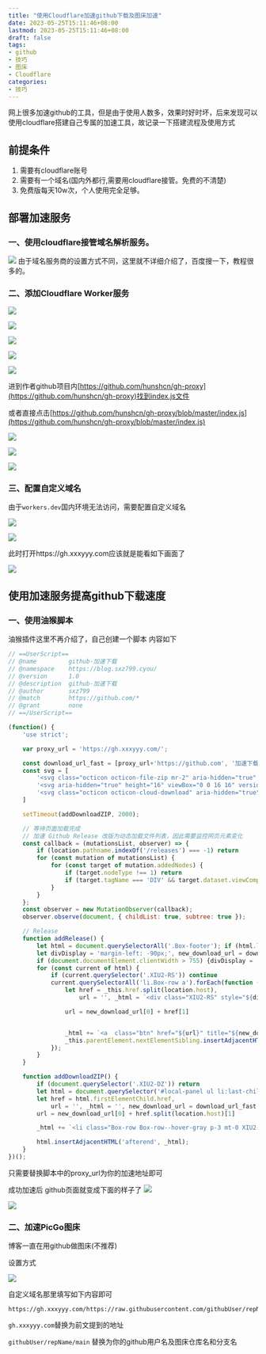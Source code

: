 ```yaml
---
title: "使用Cloudflare加速github下载及图床加速"
date: 2023-05-25T15:11:46+08:00
lastmod: 2023-05-25T15:11:46+08:00
draft: false
tags:
- github
- 技巧
- 图床
- Cloudflare
categories:
- 技巧
---
```


网上很多加速github的工具，但是由于使用人数多，效果时好时坏，后来发现可以使用cloudflare搭建自己专属的加速工具，故记录一下搭建流程及使用方式

<!--more-->

## 前提条件
1. 需要有cloudflare账号
2. 需要有一个域名(国内外都行,需要用cloudflare接管。免费的不清楚)
3. 免费版每天10w次，个人使用完全足够。

## 部署加速服务

### 一、使用cloudflare接管域名解析服务。
![](https://raw.githubusercontent.com/sxz799/tuchuang-blog/main/img/202305/202305251517951.png)
由于域名服务商的设置方式不同，这里就不详细介绍了，百度搜一下，教程很多的。

### 二、添加Cloudflare Worker服务

![](https://raw.githubusercontent.com/sxz799/tuchuang-blog/main/img/202305/202305251521546.png)

![](https://raw.githubusercontent.com/sxz799/tuchuang-blog/main/img/202305/202305251522337.png)

![](https://raw.githubusercontent.com/sxz799/tuchuang-blog/main/img/202305/202305251523218.png)

![](https://raw.githubusercontent.com/sxz799/tuchuang-blog/main/img/202305/202305251524096.png)

![](https://raw.githubusercontent.com/sxz799/tuchuang-blog/main/img/202305/202305251525908.png)

进到作者github项目内[https://github.com/hunshcn/gh-proxy](https://github.com/hunshcn/gh-proxy)找到index.js文件

或者直接点击[https://github.com/hunshcn/gh-proxy/blob/master/index.js](https://github.com/hunshcn/gh-proxy/blob/master/index.js)

![](https://raw.githubusercontent.com/sxz799/tuchuang-blog/main/img/202305/202305251554200.png)

![](https://raw.githubusercontent.com/sxz799/tuchuang-blog/main/img/202305/202305251525908.png)

![](https://raw.githubusercontent.com/sxz799/tuchuang-blog/main/img/202305/202305251530944.png)

### 三、配置自定义域名

由于`workers.dev`国内环境无法访问，需要配置自定义域名

![](https://raw.githubusercontent.com/sxz799/tuchuang-blog/main/img/202305/202305251532003.png)


![](https://raw.githubusercontent.com/sxz799/tuchuang-blog/main/img/202305/202305251535054.png)

此时打开https://gh.xxxyyy.com应该就是能看如下画面了

![](https://raw.githubusercontent.com/sxz799/tuchuang-blog/main/img/202305/202305251537558.png)



## 使用加速服务提高github下载速度

### 一、使用油猴脚本

油猴插件这里不再介绍了，自己创建一个脚本 内容如下
```js
// ==UserScript==
// @name         github-加速下载
// @namespace    https://blog.sxz799.cyou/
// @version      1.0
// @description  github-加速下载
// @author       sxz799
// @match        https://github.com/*
// @grant        none
// ==/UserScript==

(function() {
    'use strict';

    var proxy_url = 'https://gh.xxxyyy.com/';

    const download_url_fast = [proxy_url+'https://github.com', '加速下载', 'Cloudflare CDN加速']
    const svg = [
        '<svg class="octicon octicon-file-zip mr-2" aria-hidden="true" height="16" viewBox="0 0 16 16" version="1.1" width="16" data-view-component="true"><path fill-rule="evenodd" d="M3.5 1.75a.25.25 0 01.25-.25h3a.75.75 0 000 1.5h.5a.75.75 0 000-1.5h2.086a.25.25 0 01.177.073l2.914 2.914a.25.25 0 01.073.177v8.586a.25.25 0 01-.25.25h-.5a.75.75 0 000 1.5h.5A1.75 1.75 0 0014 13.25V4.664c0-.464-.184-.909-.513-1.237L10.573.513A1.75 1.75 0 009.336 0H3.75A1.75 1.75 0 002 1.75v11.5c0 .649.353 1.214.874 1.515a.75.75 0 10.752-1.298.25.25 0 01-.126-.217V1.75zM8.75 3a.75.75 0 000 1.5h.5a.75.75 0 000-1.5h-.5zM6 5.25a.75.75 0 01.75-.75h.5a.75.75 0 010 1.5h-.5A.75.75 0 016 5.25zm2 1.5A.75.75 0 018.75 6h.5a.75.75 0 010 1.5h-.5A.75.75 0 018 6.75zm-1.25.75a.75.75 0 000 1.5h.5a.75.75 0 000-1.5h-.5zM8 9.75A.75.75 0 018.75 9h.5a.75.75 0 010 1.5h-.5A.75.75 0 018 9.75zm-.75.75a1.75 1.75 0 00-1.75 1.75v3c0 .414.336.75.75.75h2.5a.75.75 0 00.75-.75v-3a1.75 1.75 0 00-1.75-1.75h-.5zM7 12.25a.25.25 0 01.25-.25h.5a.25.25 0 01.25.25v2.25H7v-2.25z"></path></svg>',
        '<svg aria-hidden="true" height="16" viewBox="0 0 16 16" version="1.1" width="16" data-view-component="true" class="octicon octicon-copy js-clipboard-copy-icon d-inline-block"><path fill-rule="evenodd" d="M0 6.75C0 5.784.784 5 1.75 5h1.5a.75.75 0 010 1.5h-1.5a.25.25 0 00-.25.25v7.5c0 .138.112.25.25.25h7.5a.25.25 0 00.25-.25v-1.5a.75.75 0 011.5 0v1.5A1.75 1.75 0 019.25 16h-7.5A1.75 1.75 0 010 14.25v-7.5z"></path><path fill-rule="evenodd" d="M5 1.75C5 .784 5.784 0 6.75 0h7.5C15.216 0 16 .784 16 1.75v7.5A1.75 1.75 0 0114.25 11h-7.5A1.75 1.75 0 015 9.25v-7.5zm1.75-.25a.25.25 0 00-.25.25v7.5c0 .138.112.25.25.25h7.5a.25.25 0 00.25-.25v-7.5a.25.25 0 00-.25-.25h-7.5z"></path></svg><svg aria-hidden="true" height="16" viewBox="0 0 16 16" version="1.1" width="16" data-view-component="true" class="octicon octicon-check js-clipboard-check-icon color-fg-success d-inline-block d-sm-none"><path fill-rule="evenodd" d="M13.78 4.22a.75.75 0 010 1.06l-7.25 7.25a.75.75 0 01-1.06 0L2.22 9.28a.75.75 0 011.06-1.06L6 10.94l6.72-6.72a.75.75 0 011.06 0z"></path></svg>',
        '<svg class="octicon octicon-cloud-download" aria-hidden="true" height="16" version="1.1" viewBox="0 0 16 16" width="16"><path d="M9 12h2l-3 3-3-3h2V7h2v5zm3-8c0-.44-.91-3-4.5-3C5.08 1 3 2.92 3 5 1.02 5 0 6.52 0 8c0 1.53 1 3 3 3h3V9.7H3C1.38 9.7 1.3 8.28 1.3 8c0-.17.05-1.7 1.7-1.7h1.3V5c0-1.39 1.56-2.7 3.2-2.7 2.55 0 3.13 1.55 3.2 1.8v1.2H12c.81 0 2.7.22 2.7 2.2 0 2.09-2.25 2.2-2.7 2.2h-2V11h2c2.08 0 4-1.16 4-3.5C16 5.06 14.08 4 12 4z"></path></svg>'
    ]

    setTimeout(addDownloadZIP, 2000);

    // 等待页面加载完成
    // 加速 Github Release 改版为动态加载文件列表，因此需要监控网页元素变化
    const callback = (mutationsList, observer) => {
        if (location.pathname.indexOf('/releases') === -1) return
        for (const mutation of mutationsList) {
            for (const target of mutation.addedNodes) {
                if (target.nodeType !== 1) return
                if (target.tagName === 'DIV' && target.dataset.viewComponent === 'true' && target.classList[0] === 'Box') addRelease();
            }
        }
    };
    const observer = new MutationObserver(callback);
    observer.observe(document, { childList: true, subtree: true });

    // Release
    function addRelease() {
        let html = document.querySelectorAll('.Box-footer'); if (html.length == 0 || location.pathname.indexOf('/releases') == -1) return
        let divDisplay = 'margin-left: -90px;', new_download_url = download_url_fast;
        if (document.documentElement.clientWidth > 755) {divDisplay = 'margin-top: -3px;margin-left: 8px;display: inherit;';}; // 调整小屏幕时的样式
        for (const current of html) {
            if (current.querySelector('.XIU2-RS')) continue
            current.querySelectorAll('li.Box-row a').forEach(function (_this) {
                let href = _this.href.split(location.host),
                    url = '', _html = `<div class="XIU2-RS" style="${divDisplay}">`;

                url = new_download_url[0] + href[1]


                _html += `<a  class="btn" href="${url}" title="${new_download_url[2]}" rel="noreferrer noopener nofollow">${new_download_url[1]}</a>`
                _this.parentElement.nextElementSibling.insertAdjacentHTML('beforeend', _html + '</div>');
            });
        }
    }

    function addDownloadZIP() {
        if (document.querySelector('.XIU2-DZ')) return
        let html = document.querySelector('#local-panel ul li:last-child');if (!html) return
        let href = html.firstElementChild.href,
            url = '', _html = '', new_download_url = download_url_fast;
        url = new_download_url[0] + href.split(location.host)[1]

        _html += `<li class="Box-row Box-row--hover-gray p-3 mt-0 XIU2-DZ"><a class="d-flex flex-items-center color-fg-default text-bold no-underline" rel="noreferrer noopener nofollow" href="${url}" title="${new_download_url[2]}"> ${svg[0]} Download ZIP ${new_download_url[1]}</a></li>`

        html.insertAdjacentHTML('afterend', _html);
    }
})();
```

只需要替换脚本中的proxy_url为你的加速地址即可

成功加速后 github页面就变成下面的样子了
![](https://raw.githubusercontent.com/sxz799/tuchuang-blog/main/img/202305/202305251543704.png)

![](https://raw.githubusercontent.com/sxz799/tuchuang-blog/main/img/202305/202305251546128.png)


### 二、加速PicGo图床

博客一直在用github做图床(不推荐)

设置方式

![](https://raw.githubusercontent.com/sxz799/tuchuang-blog/main/img/202305/202305251548163.png)

自定义域名那里填写如下内容即可
```
https://gh.xxxyyy.com/https://raw.githubusercontent.com/githubUser/repName/main
```

`gh.xxxyyy.com`替换为前文提到的地址

`githubUser/repName/main` 替换为你的github用户名及图床仓库名和分支名